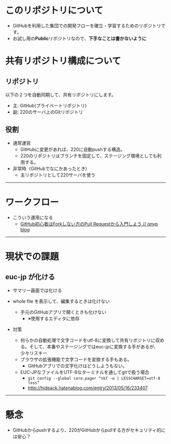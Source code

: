 # このリポジトリについて

* GitHubを利用した集団での開発フローを確立・学習するためのリポジトリです。
* お試し用の**Public**リポジトリなので、**下手なことは書かないように**

# 共有リポジトリ構成について

## リポジトリ

以下の２つを自動同期して、共有リポジトリにします。

* 主: GitHub(プライベートリポジトリ)
* 副: 220のサーバ上のGitリポジトリ

## 役割

* 通常運営
    * GitHubに変更があれば、220に自動pushする構造。
    * 220のリポジトリはブランチを固定して、ステージング環境としても利用する。
* 非常時（GitHubでなにかあったとき)
    * 主リポジトリとして220サーバを使う

---

# ワークフロー

* こういう運用になる
    * [GitHub初心者はForkしない方のPull Requestから入門しよう // qnyp blog](http://blog.qnyp.com/2013/05/28/pull-request-for-github-beginners/)

---

# 現状での課題

## euc-jp が化ける

* サマリー画面では化ける  
* whole file を表示して、編集するときは化けない
    * 手元のGitHubアプリで開くときも化けない
        * ※使用するエディタに依存

* 対策
    * 何らかの自動処理で文字コードをutf-8に変換して共有リポジトリに収める。そして、本番やステージングではeuc-jpに変換する手があるが、少々リスキー
   * ブラウザの拡張機能で文字コードを変換する手もある。
       * GitHubアプリでの文字化けはどうしようもない。
   * EUC-JPなファイルをUTF-8なターミナルを通してgitで扱う場合
       * `git config --global core.pager “nkf -w | LESSCHARSET=utf-8 less”`
       * http://hideack.hatenablog.com/entry/2013/05/16/233407


---

# 懸念

* GitHubからpushするより、220がGitHubからpullする方がセキュリティ的には安心？
